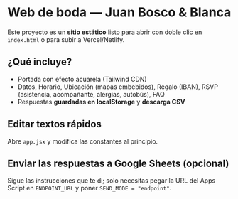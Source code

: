 # Web de boda — Juan Bosco & Blanca

Este proyecto es un **sitio estático** listo para abrir con doble clic en `index.html` o para subir a Vercel/Netlify.

## ¿Qué incluye?
- Portada con efecto acuarela (Tailwind CDN)
- Datos, Horario, Ubicación (mapas embebidos), Regalo (IBAN), RSVP (asistencia, acompañante, alergias, autobús), FAQ
- Respuestas **guardadas en localStorage** y **descarga CSV**

## Editar textos rápidos
Abre `app.jsx` y modifica las constantes al principio.

## Enviar las respuestas a Google Sheets (opcional)
Sigue las instrucciones que te di; solo necesitas pegar la URL del Apps Script en `ENDPOINT_URL` y poner `SEND_MODE = "endpoint"`.
